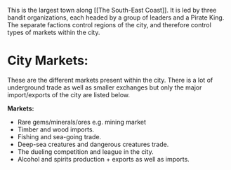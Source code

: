 This is the largest town along [[The South-East Coast]]. It is led by three bandit organizations, each headed by a group of leaders and a Pirate King. The separate factions control regions of the city, and therefore control types of markets within the city. 

# City Markets:
These are the different markets present within the city. There is a lot of underground trade as well as smaller exchanges but only the major import/exports of the city are listed below. 

**Markets:**
- Rare gems/minerals/ores e.g. mining market
- Timber and wood imports.
- Fishing and sea-going trade.
- Deep-sea creatures and dangerous creatures trade.
- The dueling competition and league in the city.
- Alcohol and spirits production + exports as well as imports. 